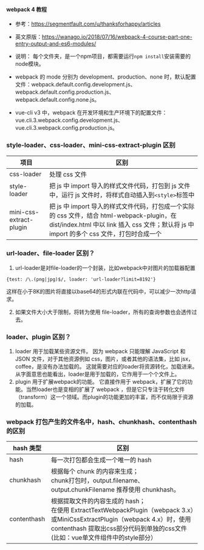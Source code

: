 #### webpack 4 教程
* 参考：https://segmentfault.com/u/thanksforhappy/articles
* 英文原版：https://wanago.io/2018/07/16/webpack-4-course-part-one-entry-output-and-es6-modules/

* 说明：
每个文件夹，是一个npm项目，都需要运行`npm install`安装需要的node模块。

* webpack 的 mode 分别为 development、production、none 时，默认配置文件：webpack.default.config.development.js、webpack.default.config.production.js、webpack.default.config.none.js。

* vue-cli v3 中，webpack 在开发环境和生产环境下的配置文件：vue.cli.3.webpack.config.development.js、vue.cli.3.webpack.config.production.js。

### style-loader、css-loader、mini-css-extract-plugin 区别
项目 | 区别
--- | ---
css-loader | 处理 css 文件
style-loader | 把 js 中 import 导入的样式文件代码，打包到 js 文件中，运行 js 文件时，将样式自动插入到`<style>`标签中
mini-css-extract-plugin | 把 js 中 import 导入的样式文件代码，打包成一个实际的 css 文件，结合 html-webpack-plugin，在 dist/index.html 中以 link 插入 css 文件；默认将 js 中 import 的多个 css 文件，打包时合成一个

### url-loader、file-loader 区别？
1. url-loader是对file-loader的一个封装，比如webpack中对图片的加载器配置
```
{test: /\.(png|jpg)$/, loader: 'url-loader?limit=8192'}
```
这样在小于8K的图片将直接以base64的形式内联在代码中，可以减少一次http请求。

2. 如果文件大小大于限制，将转为使用 file-loader，所有的查询参数也会透传过去。

### loader、plugin 区别？
1. loader 用于加载某些资源文件。
因为 webpack 只能理解 JavaScript 和 JSON 文件，对于其他资源例如 css，图片，或者其他的语法集，比如 jsx， coffee，是没有办法加载的。 这就需要对应的loader将资源转化，加载进来。从字面意思也能看出，loader是用于加载的，它作用于一个个文件上。
2. plugin 用于扩展webpack的功能。
它直接作用于 webpack，扩展了它的功能。当然loader也是变相的扩展了 webpack ，但是它只专注于转化文件（transform）这一个领域。而plugin的功能更加的丰富，而不仅局限于资源的加载。

### webpack 打包产生的文件名中，hash、chunkhash、contenthash 的区别
hash 类型 | 区别
--- | ---
hash | 每一次打包都会生成一个唯一的 hash
chunkhash | 根据每个 chunk 的内容来生成；<br/>chunk打包时，output.filename、output.chunkFilename 推荐使用 chunkhash。
contenthash | 根据提取文件的内容生成的 hash；<br/>在使用 ExtractTextWebpackPlugin（webpack 3.x）或MiniCssExtractPlugin（webpack 4.x）时，使用 contenthash 提取出css部分代码到单独的css文件(比如：vue单文件组件中的style部分）
